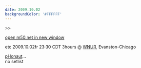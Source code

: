 ```yaml
---
date: 2009.10.02
backgroundColor: '#FFFFFF'
---
```


\>>

[open m50.net in new window  
](http://m50.net/)  


etc 2009.10.02fr 23:30 CDT 3hours @ [WNUR](http://www.wnur.org/), Evanston-Chicago  


[pHonaut](http://www.phonaut.com/)...  
no setlist